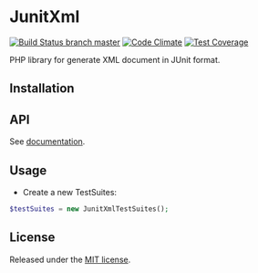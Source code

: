 # JunitXml
[![Build Status branch master](https://travis-ci.org/llaumgui/JunitXml.svg?branch=master)](https://travis-ci.org/llaumgui/JunitXml) [![Code Climate](https://codeclimate.com/github/llaumgui/JunitXml/badges/gpa.svg)](https://codeclimate.com/github/llaumgui/JunitXml) [![Test Coverage](https://codeclimate.com/github/llaumgui/JunitXml/badges/coverage.svg)](https://codeclimate.com/github/llaumgui/JunitXml/coverage)

PHP library for generate XML document in JUnit format.



## Installation


## API
See [documentation](https://llaumgui.github.io/JunitXml/).


## Usage
* Create a new TestSuites:
~~~php
$testSuites = new JunitXmlTestSuites();
~~~


## License
Released under the [MIT license](http://www.opensource.org/licenses/MIT).
